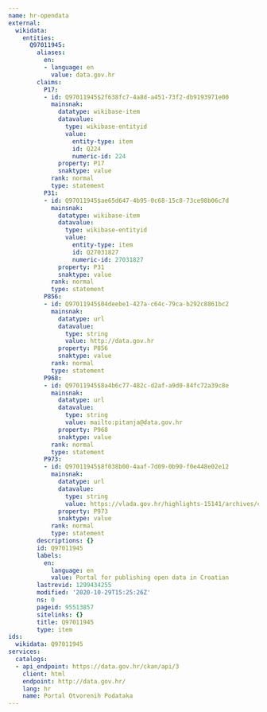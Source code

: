 ```yaml
---
name: hr-opendata
external:
  wikidata:
    entities:
      Q97011945:
        aliases:
          en:
          - language: en
            value: data.gov.hr
        claims:
          P17:
          - id: Q97011945$2f638fc7-4a8d-a451-73f2-db9193971e00
            mainsnak:
              datatype: wikibase-item
              datavalue:
                type: wikibase-entityid
                value:
                  entity-type: item
                  id: Q224
                  numeric-id: 224
              property: P17
              snaktype: value
            rank: normal
            type: statement
          P31:
          - id: Q97011945$ae65d647-4b95-0c68-15c8-73ce98b06c7d
            mainsnak:
              datatype: wikibase-item
              datavalue:
                type: wikibase-entityid
                value:
                  entity-type: item
                  id: Q27031827
                  numeric-id: 27031827
              property: P31
              snaktype: value
            rank: normal
            type: statement
          P856:
          - id: Q97011945$04deebe1-427a-c64c-79ca-b292c8861bc2
            mainsnak:
              datatype: url
              datavalue:
                type: string
                value: http://data.gov.hr
              property: P856
              snaktype: value
            rank: normal
            type: statement
          P968:
          - id: Q97011945$8a4b6c77-482c-d2af-a9d0-84fc72a39c8e
            mainsnak:
              datatype: url
              datavalue:
                type: string
                value: mailto:pitanja@data.gov.hr
              property: P968
              snaktype: value
            rank: normal
            type: statement
          P973:
          - id: Q97011945$8f038b00-4aaf-7d09-0b90-f0e448e02e12
            mainsnak:
              datatype: url
              datavalue:
                type: string
                value: https://vlada.gov.hr/highlights-15141/archives/croatian-government-launches-open-data-portal-data-gov-hr-16574/16574
              property: P973
              snaktype: value
            rank: normal
            type: statement
        descriptions: {}
        id: Q97011945
        labels:
          en:
            language: en
            value: Portal for publishing open data in Croatian
        lastrevid: 1299434255
        modified: '2020-10-29T15:25:26Z'
        ns: 0
        pageid: 95513857
        sitelinks: {}
        title: Q97011945
        type: item
ids:
  wikidata: Q97011945
services:
  catalogs:
  - api_endpoint: https://data.gov.hr/ckan/api/3
    client: html
    endpoint: http://data.gov.hr/
    lang: hr
    name: Portal Otvorenih Podataka
---
```

